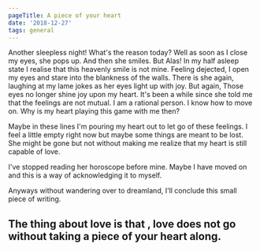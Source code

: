 ```yaml
---
pageTitle: A piece of your heart
date: '2018-12-27'
tags: general
---
```


Another sleepless night! What's the reason today? Well as soon as I close my eyes, she pops up. And then she smiles. But Alas! In my half asleep state I realise that this heavenly smile is not mine. Feeling dejected, I open my eyes and stare into the blankness of the walls. There is she again, laughing at my lame jokes as her eyes light up with joy. But again, Those eyes no longer shine joy upon my heart. It's been a while since she told me that the feelings are not mutual. I am a rational person. I know how to move on. Why is my heart playing this game with me then? 

Maybe in these lines I'm pouring my heart out to let go of these feelings. 
I feel a little empty right now but maybe some things are meant to be lost. She might be gone but not without making me realize that my heart is still capable of love. 


I've stopped reading her horoscope before mine. Maybe I have moved on and this is a way of acknowledging it to myself. 

Anyways without wandering over to dreamland, I'll conclude this small piece of writing.

## The thing about love is that , love does not go without taking a piece of your heart along.